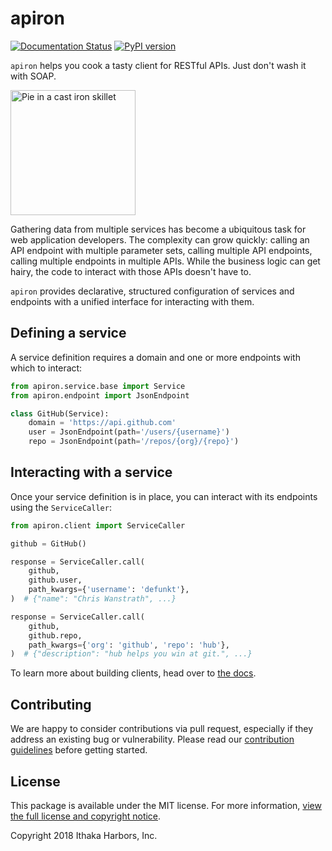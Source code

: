 # apiron

[![Documentation Status](https://readthedocs.org/projects/apiron/badge/?version=latest)](https://apiron.readthedocs.io/en/latest/?badge=latest)
[![PyPI version](https://badge.fury.io/py/apiron.svg)](https://badge.fury.io/py/apiron)

`apiron` helps you cook a tasty client for RESTful APIs. Just don't wash it with SOAP.

<img src="https://github.com/ithaka/apiron/raw/master/docs/_static/cast-iron-skillet.png" alt="Pie in a cast iron skillet" width="200">

Gathering data from multiple services has become a ubiquitous task for web application developers.
The complexity can grow quickly:
calling an API endpoint with multiple parameter sets,
calling multiple API endpoints,
calling multiple endpoints in multiple APIs.
While the business logic can get hairy,
the code to interact with those APIs doesn't have to.

`apiron` provides declarative, structured configuration of services and endpoints
with a unified interface for interacting with them.


## Defining a service

A service definition requires a domain
and one or more endpoints with which to interact:

```python
from apiron.service.base import Service
from apiron.endpoint import JsonEndpoint

class GitHub(Service):
    domain = 'https://api.github.com'
    user = JsonEndpoint(path='/users/{username}')
    repo = JsonEndpoint(path='/repos/{org}/{repo}')
```


## Interacting with a service

Once your service definition is in place, you can interact with its endpoints
using the `ServiceCaller`:

```python
from apiron.client import ServiceCaller

github = GitHub()

response = ServiceCaller.call(
    github,
    github.user,
    path_kwargs={'username': 'defunkt'},
)  # {"name": "Chris Wanstrath", ...}

response = ServiceCaller.call(
    github,
    github.repo,
    path_kwargs={'org': 'github', 'repo': 'hub'},
)  # {"description": "hub helps you win at git.", ...}
```

To learn more about building clients, head over to [the docs](https://github.com/ithaka/apiron/tree/master/docs).


## Contributing

We are happy to consider contributions via pull request,
especially if they address an existing bug or vulnerability.
Please read our [contribution guidelines](https://github.com/ithaka/apiron/tree/master/.github/CONTRIBUTING.md) before getting started.

## License

This package is available under the MIT license.
For more information, [view the full license and copyright notice](https://github.com/ithaka/apiron/tree/master/LICENSE).

Copyright 2018 Ithaka Harbors, Inc.
